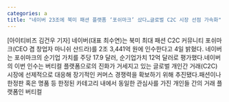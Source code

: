 ```yaml
---
categories: a
title: "네이버 23조에 북미 패션 플랫폼 ‘포쉬마크’ 샀다…글로벌 C2C 시장 선점 가속화"
---
```

[아이티비즈 김건우 기자] 네이버(대표 최수연)는 북미 최대 패션 C2C 커뮤니티 포쉬마크(CEO 겸 창업자 마니쉬 샨드라)를 2조 3,441억 원에 인수한다고 4일 밝혔다. 네이버는 포쉬마크의 순기업 가치를 주당 17.9 달러, 순기업가치 12억 달러로 평가했다.네이버의 이번 인수는 버티컬 플랫폼으로의 진화가 거세지고 있는 글로벌 개인간 거래(C2C) 시장에 선제적으로 대응해 장기적인 커머스 경쟁력을 확보하기 위해 추진됐다.패션이나 한정판 혹은 명품 등 한정된 카테고리 내에서 동일한 관심사를 가진 개인들 간의 거래 플랫폼인 버티컬